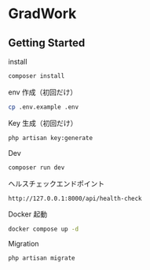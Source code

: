 # GradWork

## Getting Started

install

```bash
composer install
```

env 作成（初回だけ）

```bash
cp .env.example .env
```

Key 生成（初回だけ）

```bash
php artisan key:generate
```

Dev

```bash
composer run dev
```

ヘルスチェックエンドポイント

```
http://127.0.0.1:8000/api/health-check
```

Docker 起動

```bash
docker compose up -d
```

Migration

```bash
php artisan migrate
```
